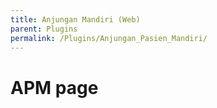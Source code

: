```yaml
---
title: Anjungan Mandiri (Web)
parent: Plugins
permalink: /Plugins/Anjungan_Pasien_Mandiri/
---
```


# APM page

